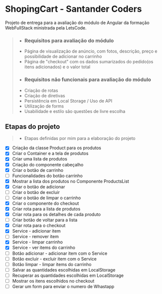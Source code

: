 # ShopingCart - Santander Coders

Projeto de entrega para a avaliação do módulo de Angular da formação WebFullStack ministrada pela LetsCode.

>- ### Requisitos para avaliação do módulo
>- Página de visualização de anúncio, com fotos, descrição, preço e possibilidade de adicionar no carrinho
>- Página de "checkout" com os dados sumarizados do pedido(os itens adicionados) e o valor total
>- ### Requisitos não funcionais para avaliação do módulo
>- Criação de rotas
>- Criação de diretivas
>- Persistência em Local Storage / Uso de API
>- Utilização de forms
>- Usabilidade e estilo são questões de livre escolha

## Etapas do projeto
>- Etapas definidas por mim para a elaboração do projeto
- [x] Criação da classe Product para os produtos
- [x] Criar o Container e a tela de produtos 
- [x] Criar uma lista de produtos
- [x] Criação do componente cabeçalho
- [x] Criar o botão de carrinho
- [ ] Funcionalidades do botão carrinho
- [x] Mostrar a lista dos produtos no Componente ProductsList
- [x] Criar o botão de adicionar
- [ ] Criar o botão de excluir 
- [ ] Criar o botão de limpar o carrinho
- [x] Criar o componente do checkout
- [x] Criar rota para a lista de produtos
- [x] Criar rota para os detalhes de cada produto
- [ ] Criar botão de voltar para a lista
- [x] Criar rota para o checkout
- [x] Service - adicionar item
- [ ] Service - remover item
- [x] Service - limpar carrinho
- [x] Service - ver items do carrinho
- [ ] Botão adicionar - adicionar item com o Service
- [ ] Botão excluir - excluir item com o Service
- [ ] Botão limpar - limpar items do carrinho
- [ ] Salvar as quantidades escolhidas em LocalStorage
- [ ] Recuperar as quantidades escolhidas em LocalStorage
- [ ] Mostrar os itens escolhidos no checkout
- [ ] Gerar um form para enviar o numero de Whastapp
